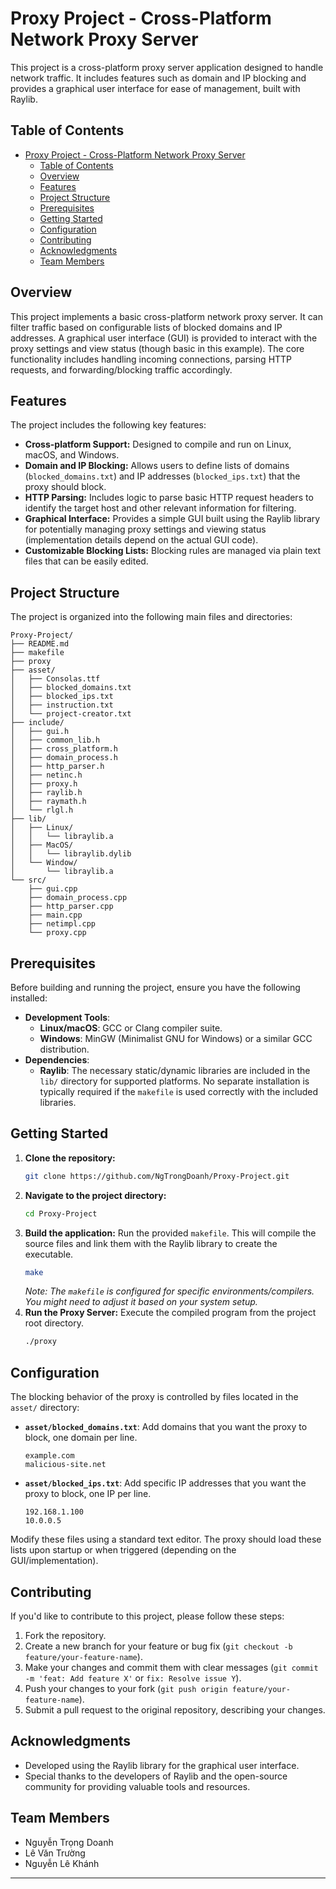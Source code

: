 # Proxy Project - Cross-Platform Network Proxy Server

This project is a cross-platform proxy server application designed to handle network traffic. It includes features such as domain and IP blocking and provides a graphical user interface for ease of management, built with Raylib.

## Table of Contents

- [Proxy Project - Cross-Platform Network Proxy Server](#proxy-project---cross-platform-network-proxy-server)
  - [Table of Contents](#table-of-contents)
  - [Overview](#overview)
  - [Features](#features)
  - [Project Structure](#project-structure)
  - [Prerequisites](#prerequisites)
  - [Getting Started](#getting-started)
  - [Configuration](#configuration)
  - [Contributing](#contributing)
  - [Acknowledgments](#acknowledgments)
  - [Team Members](#team-members)

## Overview

This project implements a basic cross-platform network proxy server. It can filter traffic based on configurable lists of blocked domains and IP addresses. A graphical user interface (GUI) is provided to interact with the proxy settings and view status (though basic in this example). The core functionality includes handling incoming connections, parsing HTTP requests, and forwarding/blocking traffic accordingly.

## Features

The project includes the following key features:

-   **Cross-platform Support:** Designed to compile and run on Linux, macOS, and Windows.
-   **Domain and IP Blocking:** Allows users to define lists of domains (`blocked_domains.txt`) and IP addresses (`blocked_ips.txt`) that the proxy should block.
-   **HTTP Parsing:** Includes logic to parse basic HTTP request headers to identify the target host and other relevant information for filtering.
-   **Graphical Interface:** Provides a simple GUI built using the Raylib library for potentially managing proxy settings and viewing status (implementation details depend on the actual GUI code).
-   **Customizable Blocking Lists:** Blocking rules are managed via plain text files that can be easily edited.

## Project Structure

The project is organized into the following main files and directories:
```
Proxy-Project/
├── README.md
├── makefile
├── proxy
├── asset/
│   ├── Consolas.ttf
│   ├── blocked_domains.txt
│   ├── blocked_ips.txt
│   ├── instruction.txt
│   └── project-creator.txt
├── include/
│   ├── gui.h
│   ├── common_lib.h
│   ├── cross_platform.h
│   ├── domain_process.h
│   ├── http_parser.h
│   ├── netinc.h
│   ├── proxy.h
│   ├── raylib.h
│   ├── raymath.h
│   └── rlgl.h
├── lib/
│   ├── Linux/
│   │   └── libraylib.a
│   ├── MacOS/
│   │   └── libraylib.dylib
│   └── Window/
│       └── libraylib.a
└── src/
    ├── gui.cpp
    ├── domain_process.cpp
    ├── http_parser.cpp
    ├── main.cpp
    ├── netimpl.cpp
    └── proxy.cpp
```
## Prerequisites

Before building and running the project, ensure you have the following installed:

-   **Development Tools**:
    -   **Linux/macOS**: GCC or Clang compiler suite.
    -   **Windows**: MinGW (Minimalist GNU for Windows) or a similar GCC distribution.
-   **Dependencies**:
    -   **Raylib**: The necessary static/dynamic libraries are included in the `lib/` directory for supported platforms. No separate installation is typically required if the `makefile` is used correctly with the included libraries.

## Getting Started

1.  **Clone the repository:**
    ```bash
    git clone https://github.com/NgTrongDoanh/Proxy-Project.git
    ```
2.  **Navigate to the project directory:**
    ```bash
    cd Proxy-Project
    ```
3.  **Build the application:**
    Run the provided `makefile`. This will compile the source files and link them with the Raylib library to create the executable.
    ```bash
    make
    ```
    *Note: The `makefile` is configured for specific environments/compilers. You might need to adjust it based on your system setup.*
4.  **Run the Proxy Server:**
    Execute the compiled program from the project root directory.
    ```bash
    ./proxy
    ```

## Configuration

The blocking behavior of the proxy is controlled by files located in the `asset/` directory:

-   **`asset/blocked_domains.txt`**: Add domains that you want the proxy to block, one domain per line.
    ```
    example.com
    malicious-site.net
    ```
-   **`asset/blocked_ips.txt`**: Add specific IP addresses that you want the proxy to block, one IP per line.
    ```
    192.168.1.100
    10.0.0.5
    ```
Modify these files using a standard text editor. The proxy should load these lists upon startup or when triggered (depending on the GUI/implementation).

## Contributing

If you'd like to contribute to this project, please follow these steps:

1.  Fork the repository.
2.  Create a new branch for your feature or bug fix (`git checkout -b feature/your-feature-name`).
3.  Make your changes and commit them with clear messages (`git commit -m 'feat: Add feature X'` or `fix: Resolve issue Y`).
4.  Push your changes to your fork (`git push origin feature/your-feature-name`).
5.  Submit a pull request to the original repository, describing your changes.

## Acknowledgments

-   Developed using the Raylib library for the graphical user interface.
-   Special thanks to the developers of Raylib and the open-source community for providing valuable tools and resources.

## Team Members

- Nguyễn Trọng Doanh
- Lê Văn Trường
- Nguyễn Lê Khánh

---
